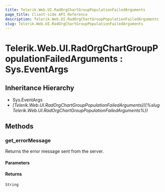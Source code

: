 ```yaml
---
title: Telerik.Web.UI.RadOrgChartGroupPopulationFailedArguments
page_title: Client-side API Reference
description: Telerik.Web.UI.RadOrgChartGroupPopulationFailedArguments
slug: Telerik.Web.UI.RadOrgChartGroupPopulationFailedArguments
---
```


# Telerik.Web.UI.RadOrgChartGroupPopulationFailedArguments : Sys.EventArgs 

## Inheritance Hierarchy

* Sys.EventArgs
* *[Telerik.Web.UI.RadOrgChartGroupPopulationFailedArguments]({%slug Telerik.Web.UI.RadOrgChartGroupPopulationFailedArguments%})*


## Methods

### get_errorMessage

Returns the error message sent from the server. 

#### Parameters

#### Returns

`String`

